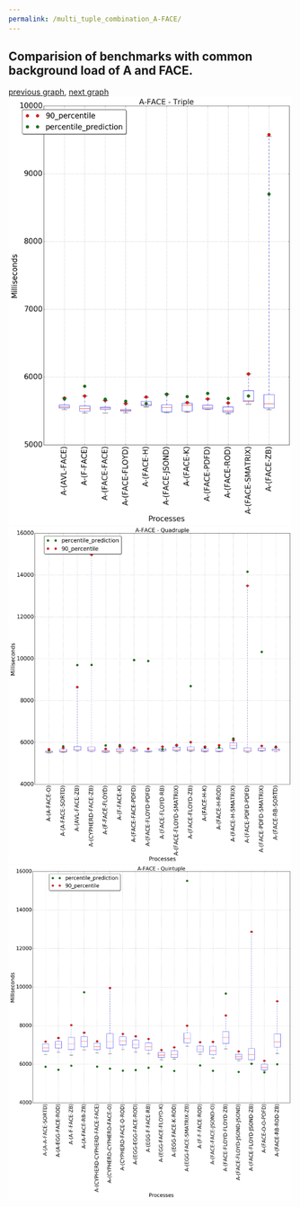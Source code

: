 ```yaml
---
permalink: /multi_tuple_combination_A-FACE/
---
```



## Comparision of benchmarks with common background load of A and FACE.

[previous graph](../multi_tuple_combination_A-EGG/), [next graph](../multi_tuple_combination_A-FLOYD/)
![graph figure](./images/triple/A/A-FACE_box.png)![graph figure](./images/quadruple/A/A-FACE_box.png)![graph figure](./images/quintuple/A/A-FACE_box.png)